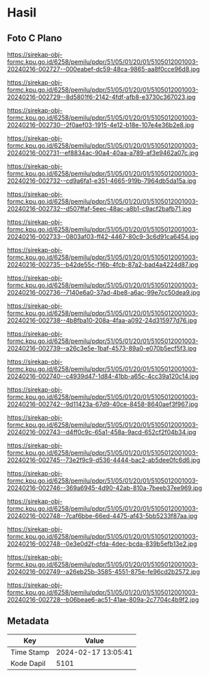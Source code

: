 # Hasil

## Foto C Plano

https://sirekap-obj-formc.kpu.go.id/6258/pemilu/pdpr/51/05/01/20/01/5105012001003-20240216-002727--000eabef-dc59-48ca-9865-aa8f0cce96d8.jpg

https://sirekap-obj-formc.kpu.go.id/6258/pemilu/pdpr/51/05/01/20/01/5105012001003-20240216-002729--8d5801f6-2142-4fdf-afb8-e3730c367023.jpg

https://sirekap-obj-formc.kpu.go.id/6258/pemilu/pdpr/51/05/01/20/01/5105012001003-20240216-002730--2f0aef03-1915-4e12-b18e-107e4e36b2e8.jpg

https://sirekap-obj-formc.kpu.go.id/6258/pemilu/pdpr/51/05/01/20/01/5105012001003-20240216-002731--ef8834ac-90a4-40aa-a789-af3e9462a07c.jpg

https://sirekap-obj-formc.kpu.go.id/6258/pemilu/pdpr/51/05/01/20/01/5105012001003-20240216-002732--cd9a6fa1-e351-4665-919b-7964db5da15a.jpg

https://sirekap-obj-formc.kpu.go.id/6258/pemilu/pdpr/51/05/01/20/01/5105012001003-20240216-002732--d507ffaf-5eec-48ac-a8b1-c9acf2bafb71.jpg

https://sirekap-obj-formc.kpu.go.id/6258/pemilu/pdpr/51/05/01/20/01/5105012001003-20240216-002733--0803af03-ff42-4467-80c9-3c6d91ca6454.jpg

https://sirekap-obj-formc.kpu.go.id/6258/pemilu/pdpr/51/05/01/20/01/5105012001003-20240216-002735--b42de55c-f16b-4fcb-87a2-bad4a4224d87.jpg

https://sirekap-obj-formc.kpu.go.id/6258/pemilu/pdpr/51/05/01/20/01/5105012001003-20240216-002736--7140e6a0-37ad-4be8-a6ac-99e7cc50dea9.jpg

https://sirekap-obj-formc.kpu.go.id/6258/pemilu/pdpr/51/05/01/20/01/5105012001003-20240216-002738--4b8fba10-208a-4faa-a092-24d315977d76.jpg

https://sirekap-obj-formc.kpu.go.id/6258/pemilu/pdpr/51/05/01/20/01/5105012001003-20240216-002739--a26c3e5e-1baf-4573-89a0-e070b5ecf5f3.jpg

https://sirekap-obj-formc.kpu.go.id/6258/pemilu/pdpr/51/05/01/20/01/5105012001003-20240216-002740--c4939d47-1d84-41bb-a65c-4cc39a120c14.jpg

https://sirekap-obj-formc.kpu.go.id/6258/pemilu/pdpr/51/05/01/20/01/5105012001003-20240216-002742--9d11423a-67d9-40ce-8458-8640aef3f967.jpg

https://sirekap-obj-formc.kpu.go.id/6258/pemilu/pdpr/51/05/01/20/01/5105012001003-20240216-002743--d4ff0c9c-65a1-458a-9acd-652cf2f04b34.jpg

https://sirekap-obj-formc.kpu.go.id/6258/pemilu/pdpr/51/05/01/20/01/5105012001003-20240216-002745--73e2f9c9-d536-4444-bac2-ab5dee0fc6d6.jpg

https://sirekap-obj-formc.kpu.go.id/6258/pemilu/pdpr/51/05/01/20/01/5105012001003-20240216-002746--369a6945-4d90-42ab-810a-7beeb37ee969.jpg

https://sirekap-obj-formc.kpu.go.id/6258/pemilu/pdpr/51/05/01/20/01/5105012001003-20240216-002748--7caf6bbe-66ed-4475-af43-5bb5233f87aa.jpg

https://sirekap-obj-formc.kpu.go.id/6258/pemilu/pdpr/51/05/01/20/01/5105012001003-20240216-002748--0e3e0d2f-cfda-4dec-bcda-839b5efb13e2.jpg

https://sirekap-obj-formc.kpu.go.id/6258/pemilu/pdpr/51/05/01/20/01/5105012001003-20240216-002749--a26eb25b-3585-4551-875e-fe96cd2b2572.jpg

https://sirekap-obj-formc.kpu.go.id/6258/pemilu/pdpr/51/05/01/20/01/5105012001003-20240216-002728--b06beae6-ac51-41ae-809a-2c7704c4b9f2.jpg


## Metadata

| Key        | Value               |
| ---------- | ------------------- |
| Time Stamp | 2024-02-17 13:05:41 |
| Kode Dapil | 5101                |




